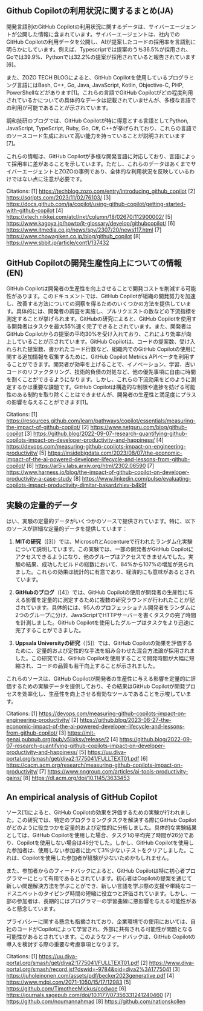 ## Github Copilotの利用状況に関するまとめ(JA)
開発言語別のGitHub Copilotの利用状況に関するデータは、サイバーエージェントが公開した情報に含まれています。サイバーエージェントは、社内でのGitHub Copilotの利用データを公開し、AIが提案したコードの採用率を言語別に明らかにしています。例えば、Typescriptでは提案のうち36.5%が採用され、Goでは39.9%、Pythonでは32.2%の提案が採用されていると報告されています[6]。

また、ZOZO TECH BLOGによると、GitHub Copilotを使用しているプログラミング言語にはBash, C++, Go, Java, JavaScript, Kotlin, Objective-C, PHP, PowerShellなどがあります[1]。これらの言語でGitHub Copilotがどの程度利用されているかについての具体的なデータは記載されていませんが、多様な言語での利用が可能であることが示されています。

調和技研のブログでは、GitHub Copilotが特に得意とする言語としてPython, JavaScript, TypeScript, Ruby, Go, C#, C++が挙げられており、これらの言語でのソースコード生成において高い能力を持っていることが説明されています[7]。

これらの情報は、GitHub Copilotが多様な開発言語に対応しており、言語によって採用率に差があることを示しています。ただし、これらのデータはあくまでサイバーエージェントとZOZOの事例であり、全体的な利用状況を反映しているわけではない点に注意が必要です。

Citations:
[1] https://techblog.zozo.com/entry/introducing_github_copilot
[2] https://sqripts.com/2023/11/02/76103/
[3] https://docs.github.com/ja/copilot/using-github-copilot/getting-started-with-github-copilot
[4] https://xtech.nikkei.com/atcl/nxt/column/18/02670/112900002/
[5] https://www.kagoya.jp/howto/it-glossary/develop/githubcopilot/
[6] https://www.itmedia.co.jp/news/spv/2307/20/news117.html
[7] https://www.chowagiken.co.jp/blog/github_copilot
[8] https://www.sbbit.jp/article/cont1/137432

## GitHub Copilotの開発生産性向上についての情報(EN)
GitHub Copilotは開発者の生産性を向上させることで開発コストを削減する可能性があります。このドキュメントでは、GitHub Copilotが組織の開発努力を加速し、改善する方法についての洞察を得るためのいくつかの方法を提供しています。具体的には、開発者の調査を実施し、プルリクエストの数などの下流指標を測定することが挙げられます。GitHubの研究によると、GitHub Copilotを使用する開発者はタスクを最大55%速く完了できるとされています。また、開発者はGitHub Copilotからの提案の平均30%を受け入れており、これにより効率が向上していることが示されています。GitHub Copilotは、コードの提案数、受け入れられた提案数、書かれたコード行数など、組織内でのGitHub Copilotの使用に関する追加情報を収集するために、GitHub Copilot Metrics APIベータを利用することができます。開発者が効率を上げることで、イノベーション、学習、古いコードのリファクタリング、技術的負債の対処など、他の優先事項に自由に時間を割くことができるようになります。しかし、これらの下流効果をどのように測定するかは重要な課題です。GitHub Copilotは構造的な制限や進捗を妨げる可能性のある制約を取り除くことはできませんが、開発者の生産性と満足度にプラスの影響を与えることができます[1]。

Citations:
[1] https://resources.github.com/learn/pathways/copilot/essentials/measuring-the-impact-of-github-copilot/
[2] https://www.netguru.com/blog/github-copilot
[3] https://github.blog/2022-09-07-research-quantifying-github-copilots-impact-on-developer-productivity-and-happiness/
[4] https://devops.com/measuring-github-copilots-impact-on-engineering-productivity/
[5] https://insidebigdata.com/2023/08/07/the-economic-impact-of-the-ai-powered-developer-lifecycle-and-lessons-from-github-copilot/
[6] https://ar5iv.labs.arxiv.org/html/2302.06590
[7] https://www.harness.io/blog/the-impact-of-github-copilot-on-developer-productivity-a-case-study
[8] https://www.linkedin.com/pulse/evaluating-copilots-impact-productivity-dimitar-bakardzhiev-b4k9f

## 実験の定量的データ
はい、実験の定量的データがいくつかのソースで提供されています。特に、以下のソースが詳細な定量的データを提供しています：

1. **MITの研究**（[3]）では、MicrosoftとAccentureで行われたランダム化実験について説明しています。この実験では、一部の開発者がGitHub Copilotにアクセスできるようになり、他のグループはアクセスできませんでした。実験の結果、成功したビルドの総数において、84%から107%の増加が見られました。これらの効果は統計的に有意であり、経済的にも意味があるとされています。

2. **GitHubのブログ**（[4]）では、GitHub Copilotの使用が開発者の生産性に与える影響を定量的に測定するために複数の研究ラウンドが行われたことが記されています。具体的には、95人のプロフェッショナル開発者をランダムに2つのグループに分け、JavaScriptでHTTPサーバーを書くタスクの完了時間を計測しました。GitHub Copilotを使用したグループはタスクをより迅速に完了することができました。

3. **Uppsala Universityの研究**（[5]）では、GitHub Copilotの効果を評価するために、定量的および定性的な手法を組み合わせた混合方法論が採用されました。この研究では、GitHub Copilotを使用することで開発時間が大幅に短縮され、コードの品質も若干向上することが示されました。

これらのソースは、GitHub Copilotが開発者の生産性に与える影響を定量的に評価するための実験データを提供しており、その結果はGitHub Copilotが開発プロセスを効率化し、生産性を向上させる有効なツールであることを示唆しています。

Citations:
[1] https://devops.com/measuring-github-copilots-impact-on-engineering-productivity/
[2] https://github.blog/2023-06-27-the-economic-impact-of-the-ai-powered-developer-lifecycle-and-lessons-from-github-copilot/
[3] https://mit-genai.pubpub.org/pub/v5iixksv/release/2
[4] https://github.blog/2022-09-07-research-quantifying-github-copilots-impact-on-developer-productivity-and-happiness/
[5] https://uu.diva-portal.org/smash/get/diva2:1775041/FULLTEXT01.pdf
[6] https://cacm.acm.org/research/measuring-github-copilots-impact-on-productivity/
[7] https://www.nngroup.com/articles/ai-tools-productivity-gains/
[8] https://dl.acm.org/doi/10.1145/3633453


## An empirical analysis of GitHub Copilot
ソース[1]によると、GitHub Copilotの効果を評価するための実験が行われました。この研究では、特定のプログラミングタスクを解決する際にGitHub Copilotがどのように役立つかを定量的および定性的に分析しました。具体的な実験結果としては、GitHub Copilotを使用した場合、タスク1の平均完了時間が26分であり、Copilotを使用しない場合は46分でした。しかし、GitHub Copilotを使用した参加者は、使用しない参加者に比べて3%少ないテストをクリアしました。これは、Copilotを使用した参加者が経験が少ないためかもしれません。

また、参加者からのフィードバックによると、GitHub Copilotは特に初心者プログラマーにとって有用であるとされています。初心者はCopilotの提案を通じて新しい問題解決方法を学ぶことができ、新しい言語を学ぶ際の支援や単純なコードスニペットのタイピング時間の短縮に役立つと評価されています。しかし、一部の参加者は、長期的にはプログラマーの学習曲線に悪影響を与える可能性があると懸念しています。

プライバシーに関する懸念も指摘されており、企業環境での使用においては、自社のコードがCopilotによって学習され、外部に共有される可能性が問題となる可能性があるとされています。このようなフィードバックは、GitHub Copilotの導入を検討する際の重要な考慮事項となります。

Citations:
[1] https://uu.diva-portal.org/smash/get/diva2:1775041/FULLTEXT01.pdf
[2] https://www.diva-portal.org/smash/record.jsf?dswid=-9784&pid=diva2%3A1775041
[3] https://juholeinonen.com/assets/pdf/becker2023generative.pdf
[4] https://www.mdpi.com/2071-1050/15/17/12983
[5] https://github.com/TimotheeMickus/codwoe
[6] https://journals.sagepub.com/doi/10.1177/07356331241240460
[7] https://github.com/noumannahmad
[8] https://github.com/nationskollen